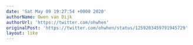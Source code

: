 ```yaml
---
date: 'Sat May 09 19:27:54 +0000 2020'
authorName: Owen van Dijk
authorUrl: 'https://twitter.com/ohwhen'
originalPost: 'https://twitter.com/ohwhen/status/1259203459791945729'
layout: like
---
```

